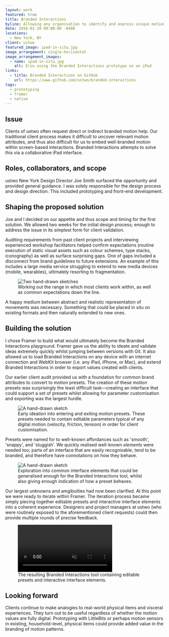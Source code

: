 ```yaml
---
layout: work
featured: true
title: Branded Interactions
byline: Allowing any organisation to identify and express unique motion and interactions.
date: 2016-01-20 09:00:00 -0400
locations:
  - New York, NY
client: ustwo
featured_image: ipad-in-situ.jpg
image_arrangement: single-horizontal
image_arrangement_images:
  - name: ipad-in-situ.jpg
    alt: Erin using the Branded Interactions prototype on an iPad
links:
  - title: Branded Interactions on GitHub
    url: https://www.github.com/ustwo/branded-interactions
tags:
  - prototyping
  - framer
  - native
---
```


## Issue

Clients of ustwo often request direct or indirect branded motion help. Our traditional client process makes it difficult to uncover relevant motion attributes, and thus also difficult for us to embed well-branded motion within screen-based interactions. Branded Interactions attempts to solve this via a collaborative iPad interface.

## Roles, collaborators, and scope

ustwo New York Design Director Joe Smith surfaced the opportunity and provided general guidance. I was solely responsible for the design process and design direction. This included prototyping and front-end development.

## Shaping the proposed solution

Joe and I decided on our appetite and thus scope and timing for the first solution. We allowed two weeks for the initial design process; enough to address the issue in its simplest form for client validation.

Auditing requirements from past client projects and interviewing experienced workshop facilitators helped confirm expectations (routine execution of static visual assets such as colour schemes, type stacks, iconography) as well as surface surprising gaps. One of gaps included a disconnect from brand guidelines to future extensions. An example of this includes a large media service struggling to extend to new media devices (mobile, wearables), ultimately resorting to fragmentation.

<figure>
  <img data-src="https://ik.imagekit.io/dw/work/branded-interactions/attribute-applications.jpg" alt="Two hand-drawn sketches">
  <figcaption>Working out the range in which most clients work within, as well as common expectations down the line.</figcaption>
</figure>

A happy medium between abstract and realistic representation of movements was necessary. Something that could be placed in situ on existing formats and then naturally extended to new ones.

## Building the solution

I chose Framer to build what would ultimately become the Branded Interactions playground. Framer gave us the ability to ideate and validate ideas extremely quickly whilst jumping between versions with Git. It also allowed us to load Branded Interactions on any device with an internet connection and WebKit browser (i.e. any iPad, iPhone, or Mac), and extend Branded Interactions in order to export values created with clients.

Our earlier client audit provided us with a foundation for common brand attributes to convert to motion presets. The creation of these motion presets was surprisingly the least difficult task—creating an interface that could support a set of presets whilst allowing for parameter customisation and exporting was the largest hurdle.

<figure>
  <img data-src="https://ik.imagekit.io/dw/work/branded-interactions/curve-expressions.jpg" alt="A hand-drawn sketch">
  <figcaption>Early ideation into entering and exiting motion presets. These presets needed to contain editable parameters typical of any digital motion (velocity, friction, tension) in order for client customisation.</figcaption>
</figure>

Presets were named for to well-known affordances such as 'smooth', 'snappy', and 'sluggish'. We quickly realised well-known _elements_ were needed too; parts of an interface that are easily recognisable, tend to be branded, and therefore have connotations on how they behave.

<figure>
  <img data-src="https://ik.imagekit.io/dw/work/branded-interactions/pattern-expressions.jpg" alt="A hand-drawn sketch">
  <figcaption>Exploration into common interface elements that could be generalised enough for the Branded Interactions tool, whilst also giving enough indication of how a preset behaves.</figcaption>
</figure>

Our largest unknowns and amgibuities had now been clarified. At this point we were ready to iterate within Framer. The iteration process became simply piecing together editable presets and interactive interface elements into a coherent experience. Designers and project managers at ustwo (who were routinely exposed to the aforementioned client requests) could then provide multiple rounds of precise feedback.

<figure>
  <video muted loop playsinline controls autoplay>
  <source src="https://ik.imagekit.io/dw/video/branded-interactions-demo.mp4" type="video/mp4">
  </video>
  <figcaption>The resulting Branded Interactions tool containing editable presets and interactive interface elements.</figcaption>
</figure>



## Looking forward

Clients continue to make analogies to real-world physical items and visceral experiences. They turn out to be useful regardless of whether the motion values are fully digital. Prototyping with LittleBits or perhaps motion sensors in existing, household-level, physical items could provide added value in the branding of motion patterns.


